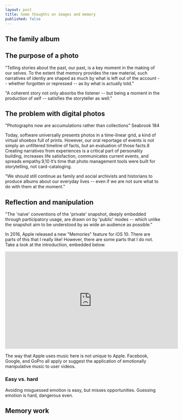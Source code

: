 ```yaml
---
layout: post
title: Some thoughts on images and memory
published: false
---
```


## The family album



## The purpose of a photo

"Telling stories about the past, our past, is a key moment in the making of our selves. To the extent that memory provides the raw material, such narratives of identiy are shaped as much by what is left out of the account -- whether forgotten or repressed -- as by what is actually told."

"A coherent story not only absorbs the listener -- but being a moment in the production of self -- satisfies the storyteller as well."

## The problem with digital photos

"Photographs now are accumulations rather than collections" Seabrook 184

Today, software universally presents photos in a time-linear grid, a kind of virtual shoebox full of prints. However, our oral reportage of events is not simply an unfiltered timeline of facts, but an evaluation of those facts.8 Creating narratives from experiences is a critical part of personality building, increases life satisfaction, communicates current events, and spreads empathy.9,10 It’s time that photo management tools were built for storytelling, not card-cataloging.

"We should still continue as family and social archivists and historians to produce albums about our everyday lives -- even if we are not sure what to do with them at the moment."


## Reflection and manipulation

"The 'naive' conventions of the 'private' snapshot, deeply embedded through participatory usage, are drawn on by 'public' modes -- which unlike the snapshot aim to be understood by as wide an audience as possible."

In 2016, Apple released a new "Memories" feature for iOS 10. There are parts of this that I really like! However, there are some parts that I do not. Take a look at the introduction, embedded below.

<iframe width="560" height="315" src="https://www.youtube.com/embed/i5BGgM-E7mM?start=810" frameborder="0" allowfullscreen></iframe>

The way that Apple uses music here is not unique to Apple. Facebook, Google, and GoPro all apply or suggest the application of emotionally manipulative music to user videos.

### Easy vs. hard

Avoiding misguessed emotion is easy, but misses opportunities. Guessing emotion is hard, dangerous even.

## Memory work

